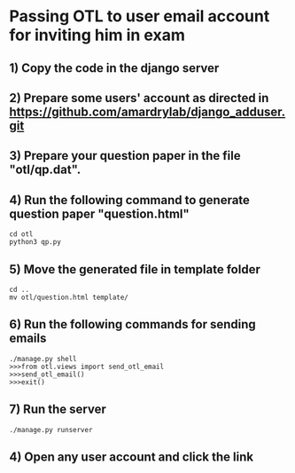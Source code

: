 # Passing  OTL to user email account for inviting him in exam

## 1) Copy the code in the django server

## 2) Prepare some users' account as directed in https://github.com/amardrylab/django_adduser.git

## 3) Prepare your question paper in the file "otl/qp.dat".

## 4) Run the following command to generate question paper "question.html"

    cd otl
    python3 qp.py

## 5) Move the generated file in template folder

    cd ..
    mv otl/question.html template/

## 6) Run the following commands for sending emails
    ./manage.py shell
    >>>from otl.views import send_otl_email
    >>>send_otl_email()
    >>>exit()

## 7) Run the server

    ./manage.py runserver

## 4) Open any user account and click the link
